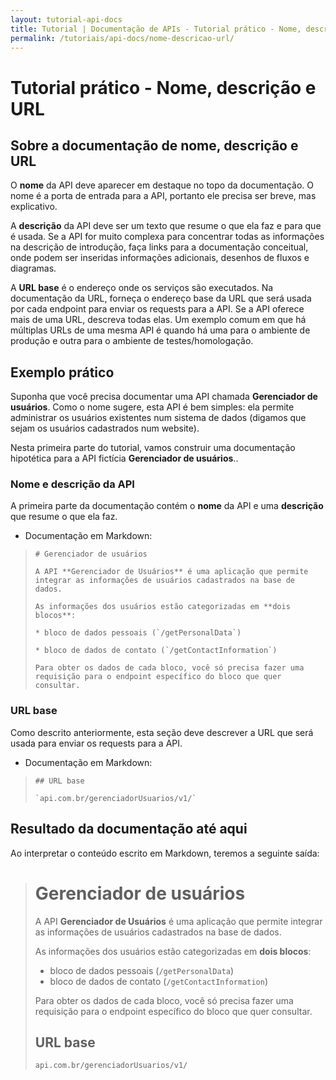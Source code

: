 ```yaml
---
layout: tutorial-api-docs
title: Tutorial | Documentação de APIs - Tutorial prático - Nome, descrição e URL
permalink: /tutoriais/api-docs/nome-descricao-url/
---
```


# Tutorial prático - Nome, descrição e URL

## Sobre a documentação de nome, descrição e URL

O **nome** da API deve aparecer em destaque no topo da documentação. O nome é a porta de entrada para a API, portanto ele precisa ser breve, mas explicativo.

A **descrição** da API deve ser um texto que resume o que ela faz e para que é usada. Se a API for muito complexa para concentrar todas as informações na descrição de introdução, faça links para a documentação conceitual, onde podem ser inseridas informações adicionais, desenhos de fluxos e diagramas.

A **URL base** é o endereço onde os serviços são executados. Na documentação da URL, forneça o endereço base da URL que será usada por cada endpoint para enviar os requests para a API. Se a API oferece mais de uma URL, descreva todas elas. Um exemplo comum em que há múltiplas URLs de uma mesma API é quando há uma para o ambiente de produção e outra para o ambiente de testes/homologação.

## Exemplo prático

Suponha que você precisa documentar uma API chamada **Gerenciador de usuários**. Como o nome sugere, esta API é bem simples: ela permite administrar os usuários existentes num sistema de dados (digamos que sejam os usuários cadastrados num website).

Nesta primeira parte do tutorial, vamos construir uma documentação hipotética para a API fictícia **Gerenciador de usuários**..

### Nome e descrição da API

A primeira parte da documentação contém o **nome** da API e uma **descrição** que resume o que ela faz.

* Documentação em Markdown:

> ```# Gerenciador de usuários```
>
> ```A API **Gerenciador de Usuários** é uma aplicação que permite integrar as informações de usuários cadastrados na base de dados.```
>
> ```As informações dos usuários estão categorizadas em **dois blocos**:```
> 
> ```* bloco de dados pessoais (`/getPersonalData`)```
> 
> ```* bloco de dados de contato (`/getContactInformation`)```
>
> ```Para obter os dados de cada bloco, você só precisa fazer uma requisição para o endpoint específico do bloco que quer consultar.```

### URL base

Como descrito anteriormente, esta seção deve descrever a URL que será usada para enviar os requests para a API.

* Documentação em Markdown:

> ```## URL base```
>
> ``` `api.com.br/gerenciadorUsuarios/v1/` ```

## Resultado da documentação até aqui

Ao interpretar o conteúdo escrito em Markdown, teremos a seguinte saída:

> # Gerenciador de usuários
>
> A API **Gerenciador de Usuários** é uma aplicação que permite integrar as informações de usuários cadastrados na base de dados.
>
> As informações dos usuários estão categorizadas em **dois blocos**:
>
> * bloco de dados pessoais (`/getPersonalData`)
> * bloco de dados de contato (`/getContactInformation`)
>
> Para obter os dados de cada bloco, você só precisa fazer uma requisição para o endpoint específico do bloco que quer consultar.
>
> ## URL base
>
> `api.com.br/gerenciadorUsuarios/v1/`